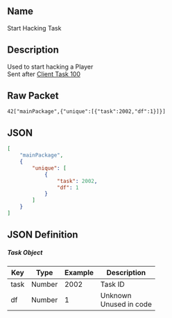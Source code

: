 ## Name

Start Hacking Task

## Description

Used to start hacking a Player<br>
Sent after [Client Task 100](/client/playerRequest/tasks/100)


## Raw Packet

`42["mainPackage",{"unique":[{"task":2002,"df":1}]}]`

## JSON

``` json
[
    "mainPackage",
    {
        "unique": [
            {
                "task": 2002,
                "df": 1
            }
        ]
    }
]
```

## JSON Definition

##### Task Object
| Key  | Type   | Example | Description               |
|------|--------|---------|---------------------------|
| task | Number | 2002    | Task ID                   |
| df   | Number | 1       | Unknown<br>Unused in code |